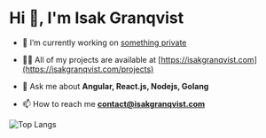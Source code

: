 <h1>Hi 👋, I'm Isak Granqvist</h1>

- 🔭 I’m currently working on [something private](https://github.com/isakgranqvist2021?tab=repositories)

- 👨‍💻 All of my projects are available at [https://isakgranqvist.com](https://isakgranqvist.com/projects)

- 💬 Ask me about **Angular, React.js, Nodejs, Golang**

- 📫 How to reach me **contact@isakgranqvist.com**

![Top Langs](https://github-readme-stats.vercel.app/api/top-langs/?username=isakgranqvist2021&langs_count=5&hide=scss,html,ejs,handlebars,css,php)

